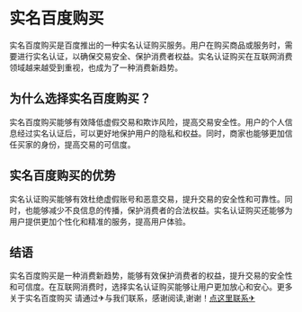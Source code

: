# 实名百度购买

实名百度购买是百度推出的一种实名认证购买服务。用户在购买商品或服务时，需要进行实名认证，以确保交易安全、保护消费者权益。实名认证购买在互联网消费领域越来越受到重视，也成为了一种消费新趋势。

## 为什么选择实名百度购买？

实名百度购买能够有效降低虚假交易和欺诈风险，提高交易安全性。用户的个人信息经过实名认证后，可以更好地保护用户的隐私和权益。同时，商家也能够更加信任买家的身份，提高交易的可信度。

## 实名百度购买的优势

实名认证购买能够有效杜绝虚假账号和恶意交易，提升交易的安全性和可靠性。同时，也能够减少不良信息的传播，保护消费者的合法权益。实名认证购买还能够为用户提供更加个性化和精准的服务，提高用户体验。

## 结语

实名百度购买是一种消费新趋势，能够有效保护消费者的权益，提升交易的安全性和可信度。在互联网消费时，选择实名认证购买能够让用户更加放心和安心。更多 关于实名百度购买 请通过✈与我们联系，感谢阅读,谢谢！[点这里联系✈](https://1.k02.cc)